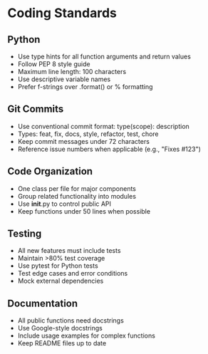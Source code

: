 # Coding Standards

## Python
- Use type hints for all function arguments and return values
- Follow PEP 8 style guide
- Maximum line length: 100 characters
- Use descriptive variable names
- Prefer f-strings over .format() or % formatting

## Git Commits
- Use conventional commit format: type(scope): description
- Types: feat, fix, docs, style, refactor, test, chore
- Keep commit messages under 72 characters
- Reference issue numbers when applicable (e.g., "Fixes #123")

## Code Organization
- One class per file for major components
- Group related functionality into modules
- Use __init__.py to control public API
- Keep functions under 50 lines when possible

## Testing
- All new features must include tests
- Maintain >80% test coverage
- Use pytest for Python tests
- Test edge cases and error conditions
- Mock external dependencies

## Documentation
- All public functions need docstrings
- Use Google-style docstrings
- Include usage examples for complex functions
- Keep README files up to date
